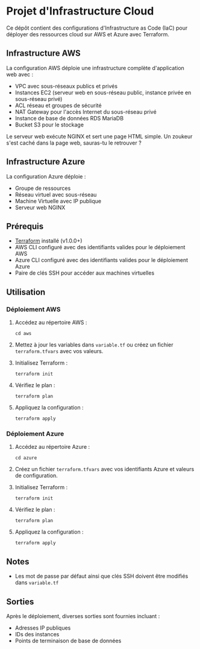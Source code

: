 # Projet d'Infrastructure Cloud

Ce dépôt contient des configurations d'Infrastructure as Code (IaC) pour déployer des ressources cloud sur AWS et Azure avec Terraform.


## Infrastructure AWS

La configuration AWS déploie une infrastructure complète d'application web avec :

- VPC avec sous-réseaux publics et privés
- Instances EC2 (serveur web en sous-réseau public, instance privée en sous-réseau privé)
- ACL réseau et groupes de sécurité
- NAT Gateway pour l'accès Internet du sous-réseau privé
- Instance de base de données RDS MariaDB
- Bucket S3 pour le stockage

Le serveur web exécute NGINX et sert une page HTML simple. Un zoukeur s'est caché dans la page web, sauras-tu le retrouver ?

## Infrastructure Azure

La configuration Azure déploie :

- Groupe de ressources
- Réseau virtuel avec sous-réseau
- Machine Virtuelle avec IP publique
- Serveur web NGINX

## Prérequis

- [Terraform](https://www.terraform.io/downloads.html) installé (v1.0.0+)
- AWS CLI configuré avec des identifiants valides pour le déploiement AWS
- Azure CLI configuré avec des identifiants valides pour le déploiement Azure
- Paire de clés SSH pour accéder aux machines virtuelles

## Utilisation

### Déploiement AWS

1. Accédez au répertoire AWS :

   ```
   cd aws
   ```

2. Mettez à jour les variables dans `variable.tf` ou créez un fichier `terraform.tfvars` avec vos valeurs.

3. Initialisez Terraform :
   ```
   terraform init
   ```

4. Vérifiez le plan :
   ```
   terraform plan
   ```

5. Appliquez la configuration : 
   ```
   terraform apply
   ```


### Déploiement Azure

1. Accédez au répertoire Azure :
   ```
   cd azure
   ```

2. Créez un fichier `terraform.tfvars` avec vos identifiants Azure et valeurs de configuration.

3. Initialisez Terraform :
   ```
   terraform init
   ```

4. Vérifiez le plan : 
   ```
   terraform plan
   ```

5. Appliquez la configuration :
   ```
   terraform apply
   ```


## Notes 

- Les mot de passe par défaut ainsi que clés SSH doivent être modifiés dans `variable.tf`

## Sorties

Après le déploiement, diverses sorties sont fournies incluant :
- Adresses IP publiques
- IDs des instances
- Points de terminaison de base de données

